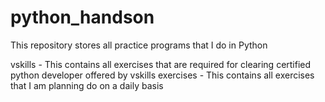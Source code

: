 # python_handson
This repository stores all practice programs that I do in Python

vskills - This contains all exercises that are required for clearing certified python developer offered by vskills 
exercises - This contains all exercises that I am planning do on a daily basis

